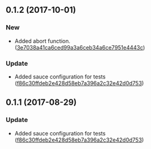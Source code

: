 <a name="0.1.2"></a>
## 0.1.2 (2017-10-01)


### New

* Added abort function. ([3e7038a41ca6ced99a3a6ceb34a6ce7951e4443c](https://github.com/advanced-rest-client/chrome-xhr-request/commit/3e7038a41ca6ced99a3a6ceb34a6ce7951e4443c))

### Update

* Added sauce configuration for tests ([f86c30ffdeb2e428d58eb7a396a2c32e42d0d753](https://github.com/advanced-rest-client/chrome-xhr-request/commit/f86c30ffdeb2e428d58eb7a396a2c32e42d0d753))



<a name="0.1.1"></a>
## 0.1.1 (2017-08-29)


### Update

* Added sauce configuration for tests ([f86c30ffdeb2e428d58eb7a396a2c32e42d0d753](https://github.com/advanced-rest-client/chrome-xhr-request/commit/f86c30ffdeb2e428d58eb7a396a2c32e42d0d753))



